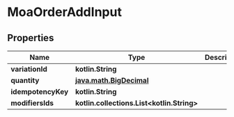 
# MoaOrderAddInput

## Properties
Name | Type | Description | Notes
------------ | ------------- | ------------- | -------------
**variationId** | **kotlin.String** |  | 
**quantity** | [**java.math.BigDecimal**](java.math.BigDecimal.md) |  | 
**idempotencyKey** | **kotlin.String** |  | 
**modifiersIds** | **kotlin.collections.List&lt;kotlin.String&gt;** |  |  [optional]



